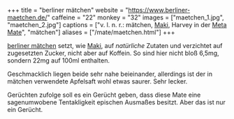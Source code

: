 +++
title = "berliner mätchen"
website = "https://www.berliner-maetchen.de/"
caffeine = "22"
monkey = "32"
images = ["maetchen_1.jpg", "maetchen_2.jpg"]
captions = ["v. l. n. r.&colon; mätchen, [Maki](/mate/maki.html), Harvey in der [Meta Mate](/mate/metamate.html)", "mätchen"]
aliases = ["/mate/maetchen.html"]
+++

[berliner mätchen](https://www.berliner-maetchen.de/) setzt, wie
[Maki](/mate/maki.html), auf _natürliche_ Zutaten und verzichtet auf zugesetzten
Zucker, nicht aber auf Koffein. So sind hier nicht bloß 6,5mg, sondern 22mg auf
100ml enthalten.

Geschmacklich liegen beide sehr nahe beieinander, allerdings ist der in mätchen
verwendete Apfelsaft wohl etwas saurer. Sehr lecker.

Gerüchten zufolge soll es ein Gerücht geben, dass diese Mate eine sagenumwobene
Tentakligkeit epischen Ausmaßes besitzt. Aber das ist nur ein Gerücht.
